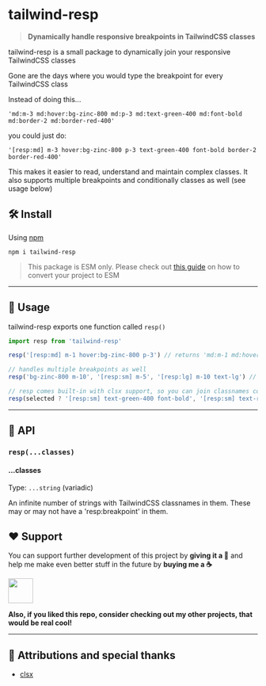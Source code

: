 <!-- markdownlint-disable MD010 MD033 MD001 -->

# tailwind-resp

> **Dynamically handle responsive breakpoints in TailwindCSS classes**

tailwind-resp is a small package to dynamically join your responsive TailwindCSS classes

Gone are the days where you would type the breakpoint for every TailwindCSS class

Instead of doing this...

`'md:m-3 md:hover:bg-zinc-800 md:p-3 md:text-green-400 md:font-bold md:border-2 md:border-red-400'`

you could just do:

`'[resp:md] m-3 hover:bg-zinc-800 p-3 text-green-400 font-bold border-2 border-red-400'`

This makes it easier to read, understand and maintain complex classes. It also supports multiple breakpoints and conditionally classes as well (see usage below)

## 🛠️ Install

Using [npm](https://www.npmjs.com/)

```text
npm i tailwind-resp
```

> This package is ESM only. Please check out [this guide](https://gist.github.com/sindresorhus/a39789f98801d908bbc7ff3ecc99d99c) on how to convert your project to ESM

---

## 🔗 Usage

tailwind-resp exports one function called `resp()`

```js
import resp from 'tailwind-resp'

resp('[resp:md] m-1 hover:bg-zinc-800 p-3') // returns 'md:m-1 md:hover:bg-zinc-800 md:p-3'

// handles multiple breakpoints as well
resp('bg-zinc-800 m-10', '[resp:sm] m-5', '[resp:lg] m-10 text-lg') // returns 'bg-zinc-800 m-10 sm:m-5 lg:m-10 lg:text-lg'

// resp comes built-in with clsx support, so you can join classnames conditionally as well
resp(selected ? '[resp:sm] text-green-400 font-bold', '[resp:sm] text-red-400') // returns 'sm:text-green-400 sm:font-bold' if selected is true else 'sm:text-green-400'
```

---

## 🔮 API

### `resp(...classes)`

#### ...classes

Type: `...string` (variadic)

An infinite number of strings with TailwindCSS classnames in them. These may or may not have a 'resp:breakpoint' in them.

## ❤️ Support

You can support further development of this project by **giving it a 🌟** and help me make even better stuff in the future by **buying me a ☕**

<a href="https://www.buymeacoffee.com/savioxavier">
<img src="https://cdn.buymeacoffee.com/buttons/v2/default-blue.png" height="50px">
</a>

<br>

**Also, if you liked this repo, consider checking out my other projects, that would be real cool!**

---

## 💫 Attributions and special thanks

- [clsx](https://github.com/lukeed/clsx)
